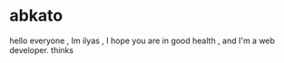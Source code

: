 # abkato
hello everyone , Im ilyas  , I hope you are in good health , and I'm a web developer.
thinks
